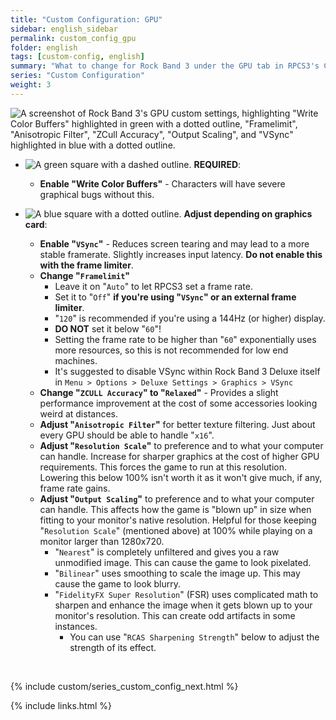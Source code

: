 ```yaml
---
title: "Custom Configuration: GPU"
sidebar: english_sidebar
permalink: custom_config_gpu
folder: english
tags: [custom-config, english]
summary: "What to change for Rock Band 3 under the GPU tab in RPCS3's Custom Configuration."
series: "Custom Configuration"
weight: 3
---
```


![A screenshot of Rock Band 3's GPU custom settings, highlighting "Write Color Buffers" highlighted in green with a dotted outline, "Framelimit", "Anisotropic Filter", "ZCull Accuracy", "Output Scaling", and "VSync" highlighted in blue with a dotted outline.](https://rb3pc.milohax.org/images/cust/gpu.png "GPU")

* ![A green square with a dashed outline.](https://rb3pc.milohax.org/images/cust/smallgreen.png "Green Square") **REQUIRED**: 
	* **Enable "Write Color Buffers"** - Characters will have severe graphical bugs without this.

* ![A blue square with a dotted outline.](https://rb3pc.milohax.org/images/cust/smallblue.png "Blue Square") **Adjust depending on graphics card**: 
	* **Enable "`VSync`"** - Reduces screen tearing and may lead to a more stable framerate. Slightly increases input latency. **Do not enable this with the frame limiter**.
	* **Change "`Framelimit`"**
		* Leave it on "`Auto`" to let RPCS3 set a frame rate.
		* Set it to "`Off`" **if you're using "`VSync`" or an external frame limiter**.
		* "`120`" is recommended if you're using a 144Hz (or higher) display.
		* **DO NOT** set it below "`60`"!
		* Setting the frame rate to be higher than "`60`" exponentially uses more resources, so this is not recommended for low end machines.
		* It's suggested to disable VSync within Rock Band 3 Deluxe itself in `Menu > Options > Deluxe Settings > Graphics > VSync`
	* **Change "`ZCULL Accuracy`" to "`Relaxed`"** - Provides a slight performance improvement at the cost of some accessories looking weird at distances.
	* **Adjust "`Anisotropic Filter`"** for better texture filtering. Just about every GPU should be able to handle "`x16`".
	* **Adjust "`Resolution Scale`"** to preference and to what your computer can handle. Increase for sharper graphics at the cost of higher GPU requirements. This forces the game to run at this resolution. Lowering this below 100% isn't worth it as it won't give much, if any, frame rate gains.
	* **Adjust "`Output Scaling`"** to preference and to what your computer can handle. This affects how the game is "blown up" in size when fitting to your monitor's native resolution. Helpful for those keeping "`Resolution Scale`" (mentioned above) at 100% while playing on a monitor larger than 1280x720.
		* "`Nearest`" is completely unfiltered and gives you a raw unmodified image. This can cause the game to look pixelated.
		* "`Bilinear`" uses smoothing to scale the image up. This may cause the game to look blurry.
		* "`FidelityFX Super Resolution`" (FSR) uses complicated math to sharpen and enhance the image when it gets blown up to your monitor's resolution. This can create odd artifacts in some instances.
			* You can use "`RCAS Sharpening Strength`" below to adjust the strength of its effect.

<br/>

{% include custom/series_custom_config_next.html %}

{% include links.html %}